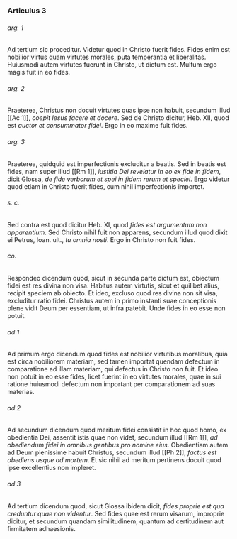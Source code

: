 ### Articulus 3

###### arg. 1
Ad tertium sic proceditur. Videtur quod in Christo fuerit fides. Fides enim est nobilior virtus quam virtutes morales, puta temperantia et liberalitas. Huiusmodi autem virtutes fuerunt in Christo, ut dictum est. Multum ergo magis fuit in eo fides.

###### arg. 2
Praeterea, Christus non docuit virtutes quas ipse non habuit, secundum illud [[Ac 1]], *coepit Iesus facere et docere*. Sed de Christo dicitur, Heb. XII, quod est *auctor et consummator fidei*. Ergo in eo maxime fuit fides.

###### arg. 3
Praeterea, quidquid est imperfectionis excluditur a beatis. Sed in beatis est fides, nam super illud [[Rm 1]], *iustitia Dei revelatur in eo ex fide in fidem*, dicit Glossa, *de fide verborum et spei in fidem rerum et speciei*. Ergo videtur quod etiam in Christo fuerit fides, cum nihil imperfectionis importet.

###### s. c.
Sed contra est quod dicitur Heb. XI, quod *fides est argumentum non apparentium*. Sed Christo nihil fuit non apparens, secundum illud quod dixit ei Petrus, Ioan. ult., *tu omnia nosti*. Ergo in Christo non fuit fides.

###### co.
Respondeo dicendum quod, sicut in secunda parte dictum est, obiectum fidei est res divina non visa. Habitus autem virtutis, sicut et quilibet alius, recipit speciem ab obiecto. Et ideo, excluso quod res divina non sit visa, excluditur ratio fidei. Christus autem in primo instanti suae conceptionis plene vidit Deum per essentiam, ut infra patebit. Unde fides in eo esse non potuit.

###### ad 1
Ad primum ergo dicendum quod fides est nobilior virtutibus moralibus, quia est circa nobiliorem materiam, sed tamen importat quendam defectum in comparatione ad illam materiam, qui defectus in Christo non fuit. Et ideo non potuit in eo esse fides, licet fuerint in eo virtutes morales, quae in sui ratione huiusmodi defectum non important per comparationem ad suas materias.

###### ad 2
Ad secundum dicendum quod meritum fidei consistit in hoc quod homo, ex obedientia Dei, assentit istis quae non videt, secundum illud [[Rm 1]], *ad obediendum fidei in omnibus gentibus pro nomine eius*. Obedientiam autem ad Deum plenissime habuit Christus, secundum illud [[Ph 2]], *factus est obediens usque ad mortem*. Et sic nihil ad meritum pertinens docuit quod ipse excellentius non impleret.

###### ad 3
Ad tertium dicendum quod, sicut Glossa ibidem dicit, *fides proprie est qua creduntur quae non videntur*. Sed fides quae est rerum visarum, improprie dicitur, et secundum quandam similitudinem, quantum ad certitudinem aut firmitatem adhaesionis.


